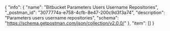 {
  "info": {
    "name": "Bitbucket Parameters Users Username Repositories",
    "_postman_id": "3077774a-e758-4cfb-8e47-200c9d3f3a74",
    "description": "Parameters users username repositories",
    "schema": "https://schema.getpostman.com/json/collection/v2.0.0/"
  },
  "item": []
}